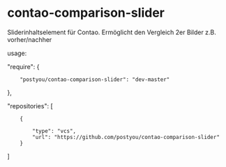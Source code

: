 contao-comparison-slider
=====================
Sliderinhaltselement für Contao. Ermöglicht den Vergleich 2er Bilder z.B. vorher/nachher

usage:

"require": {

        "postyou/contao-comparison-slider": "dev-master"
},


"repositories": [

        {
        
            "type": "vcs",
            "url": "https://github.com/postyou/contao-comparison-slider"
        }
        
]